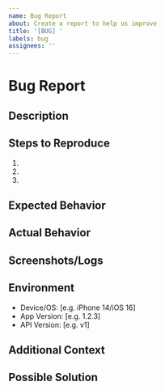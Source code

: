 ```yaml
---
name: Bug Report
about: Create a report to help us improve
title: '[BUG] '
labels: bug
assignees: ''
---
```


# Bug Report

## Description
<!-- A clear and concise description of what the bug is -->

## Steps to Reproduce
1. 
2. 
3. 
<!-- Add more steps as needed -->

## Expected Behavior
<!-- What you expected to happen -->

## Actual Behavior
<!-- What actually happened -->

## Screenshots/Logs
<!-- If applicable, add screenshots or error logs -->

## Environment
<!-- Please complete the following information -->
- Device/OS: [e.g. iPhone 14/iOS 16]
- App Version: [e.g. 1.2.3]
- API Version: [e.g. v1]

## Additional Context
<!-- Add any other context about the problem here -->

## Possible Solution
<!-- Optional: If you have suggestions on how to fix the bug -->
